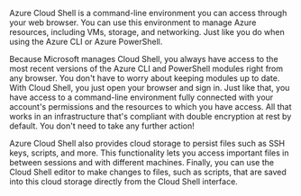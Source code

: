 Azure Cloud Shell is a command-line environment you can access through your web browser. You can use this environment to manage Azure resources, including VMs, storage, and networking. Just like you do when using the Azure CLI or Azure PowerShell.

Because Microsoft manages Cloud Shell, you always have access to the most recent versions of the Azure CLI and PowerShell modules right from any browser. You don't have to worry about keeping modules up to date. With Cloud Shell, you just open your browser and sign in. Just like that, you have access to a command-line environment fully connected with your account's permissions and the resources to which you have access. All that works in an infrastructure that's compliant with double encryption at rest by default. You don't need to take any further action!

Azure Cloud Shell also provides cloud storage to persist files such as SSH keys, scripts, and more. This functionality lets you access important files in between sessions and with different machines. Finally, you can use the Cloud Shell editor to make changes to files, such as scripts, that are saved into this cloud storage directly from the Cloud Shell interface.
